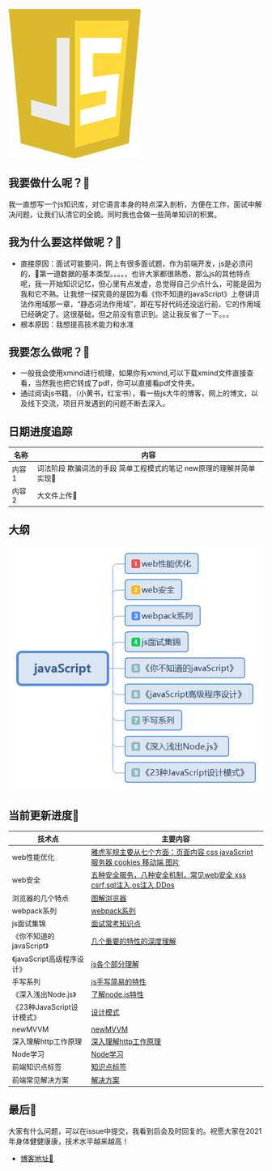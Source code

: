 <!--
 * @Author: your name
 * @Date: 2021-05-17 15:07:40
 * @LastEditTime: 2021-05-17 15:25:33
 * @LastEditors: Please set LastEditors
 * @Description: In User Settings Edit
 * @FilePath: \jsSkill\README.md
-->
![js图片](./img/js.png)
## 我要做什么呢？🐂
我一直想写一个js知识库，对它语言本身的特点深入剖析，方便在工作，面试中解决问题，让我们认清它的全貌。同时我也会做一些简单知识的积累。
## 我为什么要这样做呢？🐂
- 直接原因：面试可能要问，网上有很多面试题，作为前端开发，js是必须问的，🤔第一道数据的基本类型。。。。，也许大家都很熟悉，那么js的其他特点呢，我一开始知识记忆，但心里有点发虚，总觉得自己少点什么，可能是因为我和它不熟。让我想一探究竟的是因为看《你不知道的javaScript》上卷讲词法作用域那一章，“静态词法作用域”，即在写好代码还没运行前，它的作用域已经确定了。这很基础，但之前没有意识到。这让我反省了一下。。。
- 根本原因：我想提高技术能力和水准
## 我要怎么做呢？🐂
- 一般我会使用xmind进行梳理，如果你有xmind,可以下载xmind文件直接查看，当然我也把它转成了pdf，你可以直接看pdf文件夹。
- 通过阅读js书籍，（小黄书，红宝书），看一些js大牛的博客，网上的博文，以及线下交流，项目开发遇到的问题不断去深入。
## 日期进度追踪
|  名称   | 内容  |
|  ----  | ----  |
|  内容1   | 词法阶段 欺骗词法的手段 简单工程模式的笔记   new原理的理解并简单实现🔌|
|  内容2   | 大文件上传🔌|

## 大纲
![js大纲](./img/jsContent.png)
## 当前更新进度🐂
|  技术点   | 主要内容  |
|  ----  | ----  |
|web性能优化| [雅虎军规主要从七个方面：页面内容 css javaScript 服务器 cookies 移动端 图片](./xmind/雅虎军规.xmind)|
| web安全  |[五种安全服务，八种安全机制，常见web安全 xss csrf,sql注入,os注入,DDos](./xmind/we.xmind) |
|浏览器的几个特点|[图解浏览器](./xmind/brower.md)|
|webpack系列|[webpack系列](https://github.com/XINXINP/CI-CD/tree/master/webpack%E7%B3%BB%E5%88%97%E5%AD%A6%E4%B9%A0%EF%BC%881%EF%BC%89)|
|js面试集锦|[面试常考知识点](./js/README.md)|
|《你不知道的javaScript》|[几个重要的特性的深度理解](./jsknow/README.md)|
|《javaScript高级程序设计》|[js各个部分理解](./gcjs/README.md)|
|手写系列|[js手写简易的特性](./handWrite/README.md)|
|《深入浅出Node.js》|[了解node.js特性](./node/README.md)|
|《23种JavaScript设计模式》|[设计模式](./jsmode/README.md)|
|newMVVM|[newMVVM](./xmind/newMVVM.xmind)|
|深入理解http工作原理|[深入理解http工作原理](./xmind/http.xmind)|
|Node学习|[Node学习](./xmind/Node.xmind)|
|前端知识点标签|[知识点标签](./xmind/tab.xmind)|
|前端常见解决方案|[解决方案](./xmind/tab.xmind)|
## 最后🐂
大家有什么问题，可以在issue中提交，我看到后会及时回复的。祝愿大家在2021年身体健健康康，技术水平越来越高！
- [博客地址📌](http://blog.pxbtf.com)